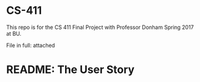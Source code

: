 # CS-411
This repo is for the CS 411 Final Project with Professor Donham Spring 2017 at BU. 

File in full: attached 

# README: The User Story 

